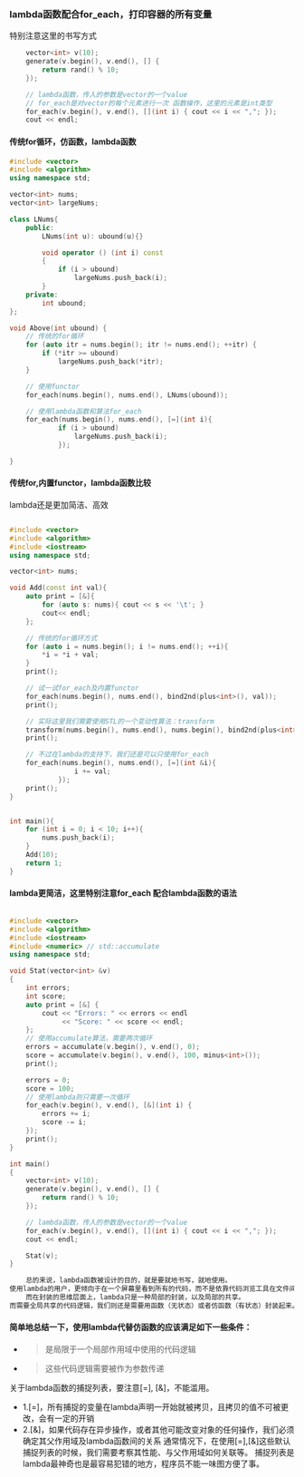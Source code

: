 


### lambda函数配合for_each，打印容器的所有变量
特别注意这里的书写方式
```C++
    vector<int> v(10);
    generate(v.begin(), v.end(), [] {
        return rand() % 10;
    });

    // lambda函数，传入的参数是vector的一个value
    // for_each是对vector的每个元素进行一次 函数操作，这里的元素是int类型
    for_each(v.begin(), v.end(), [](int i) { cout << i << ","; });
    cout << endl;

```

#### 传统for循环，仿函数，lambda函数
```C++
#include <vector>
#include <algorithm>
using namespace std;

vector<int> nums;
vector<int> largeNums;

class LNums{
    public:
        LNums(int u): ubound(u){}

        void operator () (int i) const
        {
            if (i > ubound)
                largeNums.push_back(i);
        }
    private:
        int ubound;
};

void Above(int ubound) {
    // 传统的for循环
    for (auto itr = nums.begin(); itr != nums.end(); ++itr) {
        if (*itr >= ubound)
            largeNums.push_back(*itr);
    }

    // 使用functor
    for_each(nums.begin(), nums.end(), LNums(ubound));

    // 使用lambda函数和算法for_each
    for_each(nums.begin(), nums.end(), [=](int i){
            if (i > ubound)
                largeNums.push_back(i);
            });

}

```






#### 传统for,内置functor，lambda函数比较
lambda还是更加简洁、高效
```C++

#include <vector>
#include <algorithm>
#include <iostream>
using namespace std;

vector<int> nums;

void Add(const int val){
    auto print = [&]{
        for (auto s: nums){ cout << s << '\t'; }
        cout<< endl;
    };

    // 传统的for循环方式
    for (auto i = nums.begin(); i != nums.end(); ++i){
        *i = *i + val;
    }
    print();

    // 试一试for_each及内置functor
    for_each(nums.begin(), nums.end(), bind2nd(plus<int>(), val));
    print();

    // 实际这里我们需要使用STL的一个变动性算法：transform 
    transform(nums.begin(), nums.end(), nums.begin(), bind2nd(plus<int>(), val));
    print();

    // 不过在lambda的支持下，我们还是可以只使用for_each
    for_each(nums.begin(), nums.end(), [=](int &i){
                i += val;
            });
    print();
}


int main(){
    for (int i = 0; i < 10; i++){
        nums.push_back(i);
    }
    Add(10);
    return 1;
}

```



#### lambda更简洁，这里特别注意for_each 配合lambda函数的语法
```C++

#include <vector>
#include <algorithm>
#include <iostream>
#include <numeric> // std::accumulate
using namespace std;

void Stat(vector<int> &v)
{
    int errors;
    int score;
    auto print = [&] {
        cout << "Errors: " << errors << endl
             << "Score: " << score << endl;
    };
    // 使用accumulate算法，需要两次循环
    errors = accumulate(v.begin(), v.end(), 0);
    score = accumulate(v.begin(), v.end(), 100, minus<int>());
    print();

    errors = 0;
    score = 100;
    // 使用lambda则只需要一次循环
    for_each(v.begin(), v.end(), [&](int i) {
        errors += i;
        score -= i;
    });
    print();
}

int main()
{
    vector<int> v(10);
    generate(v.begin(), v.end(), [] {
        return rand() % 10;
    });

    // lambda函数，传入的参数是vector的一个value
    for_each(v.begin(), v.end(), [](int i) { cout << i << ","; });
    cout << endl;

    Stat(v);
}

```


```txt
    总的来说，lambda函数被设计的目的，就是要就地书写，就地使用。
使用lambda的用户，更倾向于在一个屏幕里看到所有的代码，而不是依靠代码浏览工具在文件间找到函数的实现。
    而在封装的思维层面上，lambda只是一种局部的封装，以及局部的共享。
而需要全局共享的代码逻辑，我们则还是需要用函数（无状态）或者仿函数（有状态）封装起来。
```

#### 简单地总结一下，使用lambda代替仿函数的应该满足如下一些条件：
 - > 是局限于一个局部作用域中使用的代码逻辑
 - > 这些代码逻辑需要被作为参数传递

关于lambda函数的捕捉列表，要注意[=], [&]，不能滥用。
 * 1.[=]，所有捕捉的变量在lambda声明一开始就被拷贝，且拷贝的值不可被更改，会有一定的开销
 * 2.[&]，如果代码存在异步操作，或者其他可能改变对象的任何操作，我们必须确定其父作用域及lambda函数间的关系
通常情况下，在使用[=],[&]这些默认捕捉列表的时候，我们需要考察其性能、与父作用域如何关联等。
捕捉列表是lambda最神奇也是最容易犯错的地方，程序员不能一味图方便了事。




